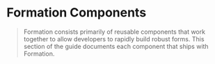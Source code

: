 # Formation Components

> Formation consists primarily of reusable components that work together to allow developers to rapidly build robust forms. This section of the guide documents each component that ships with Formation.

